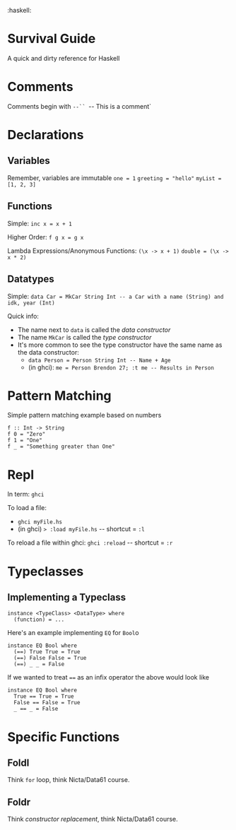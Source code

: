 :haskell:

# Survival Guide
A quick and dirty reference for Haskell

# Comments
Comments begin with `--``
`-- This is a comment`


# Declarations
## Variables
Remember, variables are immutable
`one = 1`
`greeting = "hello"`
`myList = [1, 2, 3]`

## Functions
Simple:
`inc x = x + 1`

Higher Order:
`f g x = g x`

Lambda Expressions/Anonymous Functions:
`(\x -> x + 1)`
`double = (\x -> x * 2)`

## Datatypes
Simple:
`data Car = MkCar String Int -- a Car with a name (String) and idk, year (Int)`

Quick info:
- The name next to `data` is called the *data constructor*
- The name `MkCar` is called the *type constructor*
- It's more common to see the type constructor have the same name as the data constructor:
  - `data Person = Person String Int -- Name + Age`
  - (in ghci): `me = Person Brendon 27; :t me -- Results in Person`


# Pattern Matching
Simple pattern matching example based on numbers
```
f :: Int -> String
f 0 = "Zero"
f 1 = "One"
f _ = "Something greater than One"
```


# Repl
In term: `ghci`

To load a file:
- `ghci myFile.hs`
- (in ghci) `> :load myFile.hs` -- shortcut = `:l`

To reload a file within ghci: `ghci :reload` -- shortcut = `:r`


# Typeclasses
## Implementing a Typeclass
```
instance <TypeClass> <DataType> where
  (function) = ...
```

Here's an example implementing `EQ` for `Bool`o
```
instance EQ Bool where
  (==) True True = True
  (==) False False = True
  (==) _ _ = False
```

If we wanted to treat `==` as an infix operator the above would look like
```
instance EQ Bool where
  True == True = True
  False == False = True
  _ == _ = False
```


# Specific Functions
## Foldl
Think `for` loop, think Nicta/Data61 course.

## Foldr
Think *constructor replacement*, think Nicta/Data61 course.
